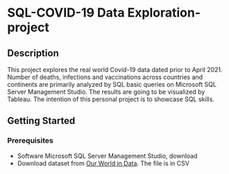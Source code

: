 # SQL-COVID-19 Data Exploration-project
## Description
This project explores the real world Covid-19 data dated prior to April 2021. Number of deaths, infections and vaccinations across countries and continents are primarily analyzed by SQL basic queries on Microsoft SQL Server Management Studio. The results are going to be visualized by Tableau. The intention of this personal project is to showcase SQL skills.
## Getting Started
### Prerequisites
- Software
  Microsoft SQL Server Management Studio, download
- Download dataset from [Our World in Data](https://ourworldindata.org/covid-deaths). The file is in CSV
